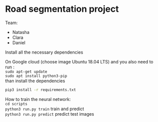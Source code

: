 # Road segmentation project

Team:   
- Natasha   
- Clara   
- Daniel   

Install all the necessary dependencies

On Google cloud  (choose image Ubuntu 18.04 LTS) and you also need to run  :     
`sudo apt-get update`      
`sudo apt install python3-pip`   
than install the dependencies    

```bash
pip3 install -r requirements.txt
```

How to train the neural network:   
  `cd scripts`   
  `python3 run.py train`   train and predict     
  `python3 run.py predict`   predict  test images    
